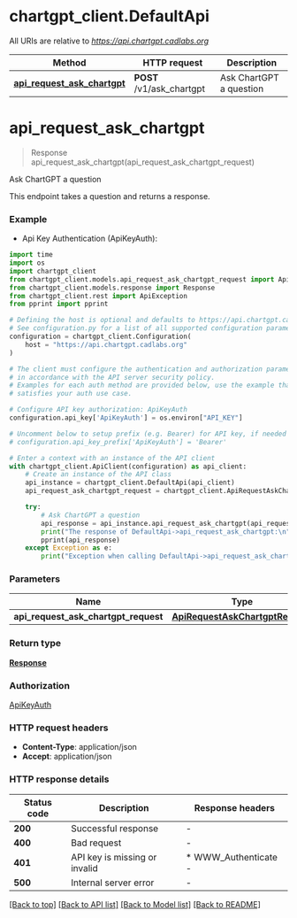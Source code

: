 # chartgpt_client.DefaultApi

All URIs are relative to *https://api.chartgpt.cadlabs.org*

Method | HTTP request | Description
------------- | ------------- | -------------
[**api_request_ask_chartgpt**](DefaultApi.md#api_request_ask_chartgpt) | **POST** /v1/ask_chartgpt | Ask ChartGPT a question


# **api_request_ask_chartgpt**
> Response api_request_ask_chartgpt(api_request_ask_chartgpt_request)

Ask ChartGPT a question

This endpoint takes a question and returns a response.

### Example

* Api Key Authentication (ApiKeyAuth):
```python
import time
import os
import chartgpt_client
from chartgpt_client.models.api_request_ask_chartgpt_request import ApiRequestAskChartgptRequest
from chartgpt_client.models.response import Response
from chartgpt_client.rest import ApiException
from pprint import pprint

# Defining the host is optional and defaults to https://api.chartgpt.cadlabs.org
# See configuration.py for a list of all supported configuration parameters.
configuration = chartgpt_client.Configuration(
    host = "https://api.chartgpt.cadlabs.org"
)

# The client must configure the authentication and authorization parameters
# in accordance with the API server security policy.
# Examples for each auth method are provided below, use the example that
# satisfies your auth use case.

# Configure API key authorization: ApiKeyAuth
configuration.api_key['ApiKeyAuth'] = os.environ["API_KEY"]

# Uncomment below to setup prefix (e.g. Bearer) for API key, if needed
# configuration.api_key_prefix['ApiKeyAuth'] = 'Bearer'

# Enter a context with an instance of the API client
with chartgpt_client.ApiClient(configuration) as api_client:
    # Create an instance of the API class
    api_instance = chartgpt_client.DefaultApi(api_client)
    api_request_ask_chartgpt_request = chartgpt_client.ApiRequestAskChartgptRequest() # ApiRequestAskChartgptRequest | 

    try:
        # Ask ChartGPT a question
        api_response = api_instance.api_request_ask_chartgpt(api_request_ask_chartgpt_request)
        print("The response of DefaultApi->api_request_ask_chartgpt:\n")
        pprint(api_response)
    except Exception as e:
        print("Exception when calling DefaultApi->api_request_ask_chartgpt: %s\n" % e)
```



### Parameters

Name | Type | Description  | Notes
------------- | ------------- | ------------- | -------------
 **api_request_ask_chartgpt_request** | [**ApiRequestAskChartgptRequest**](ApiRequestAskChartgptRequest.md)|  | 

### Return type

[**Response**](Response.md)

### Authorization

[ApiKeyAuth](../README.md#ApiKeyAuth)

### HTTP request headers

 - **Content-Type**: application/json
 - **Accept**: application/json

### HTTP response details
| Status code | Description | Response headers |
|-------------|-------------|------------------|
**200** | Successful response |  -  |
**400** | Bad request |  -  |
**401** | API key is missing or invalid |  * WWW_Authenticate -  <br>  |
**500** | Internal server error |  -  |

[[Back to top]](#) [[Back to API list]](../README.md#documentation-for-api-endpoints) [[Back to Model list]](../README.md#documentation-for-models) [[Back to README]](../README.md)

